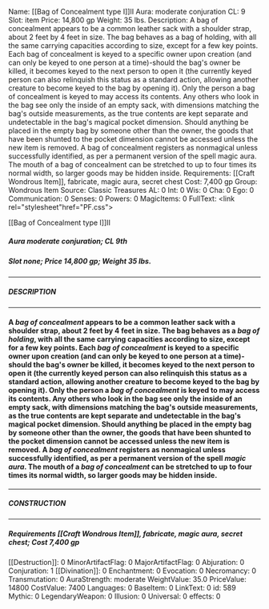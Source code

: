 Name: [[Bag of Concealment type I]]II
Aura: moderate conjuration
CL: 9
Slot: item
Price: 14,800 gp
Weight: 35 lbs.
Description: A bag of concealment appears to be a common leather sack with a shoulder strap, about 2 feet by 4 feet in size. The bag behaves as a bag of holding, with all the same carrying capacities according to size, except for a few key points. Each bag of concealment is keyed to a specific owner upon creation (and can only be keyed to one person at a time)-should the bag's owner be killed, it becomes keyed to the next person to open it (the currently keyed person can also relinquish this status as a standard action, allowing another creature to become keyed to the bag by opening it). Only the person a bag of concealment is keyed to may access its contents. Any others who look in the bag see only the inside of an empty sack, with dimensions matching the bag's outside measurements, as the true contents are kept separate and undetectable in the bag's magical pocket dimension. Should anything be placed in the empty bag by someone other than the owner, the goods that have been shunted to the pocket dimension cannot be accessed unless the new item is removed. A bag of concealment registers as nonmagical unless successfully identified, as per a permanent version of the spell magic aura. The mouth of a bag of concealment can be stretched to up to four times its normal width, so larger goods may be hidden inside.
Requirements: [[Craft Wondrous Item]], fabricate, magic aura, secret chest
Cost: 7,400 gp
Group: Wondrous Item
Source: Classic Treasures
AL: 0
Int: 0
Wis: 0
Cha: 0
Ego: 0
Communication: 0
Senses: 0
Powers: 0
MagicItems: 0
FullText: <link rel="stylesheet"href="PF.css"><div class="heading"><p class="alignleft">[[Bag of Concealment type I]]II</p><div style="clear: both;"></div></div><div><h5><b>Aura </b>moderate conjuration; <b>CL </b>9th</h5><h5><b>Slot </b>none; <b>Price </b>14,800 gp; <b>Weight </b>35 lbs.</h5></div><hr/><div><h5><b>DESCRIPTION</b></h5></div><hr/><div><h4><p>A <i>bag of concealment</i> appears to be a common leather sack with a shoulder strap, about 2 feet by 4 feet in size. The bag behaves as a <i>bag of holding</i>, with all the same carrying capacities according to size, except for a few key points. Each <i>bag of concealment</i> is keyed to a specific owner upon creation (and can only be keyed to one person at a time)-should the bag's owner be killed, it becomes keyed to the next person to open it (the currently keyed person can also relinquish this status as a standard action, allowing another creature to become keyed to the bag by opening it). Only the person a <i>bag of concealment</i> is keyed to may access its contents. Any others who look in the bag see only the inside of an empty sack, with dimensions matching the bag's outside measurements, as the true contents are kept separate and undetectable in the bag's magical pocket dimension. Should anything be placed in the empty bag by someone other than the owner, the goods that have been shunted to the pocket dimension cannot be accessed unless the new item is removed. A <i>bag of concealment</i> registers as nonmagical unless successfully identified, as per a permanent version of the spell <i>magic aura</i>. The mouth of a <i>bag of concealment</i> can be stretched to up to four times its normal width, so larger goods may be hidden inside.</p></h4></div><hr/><div><h5><b>CONSTRUCTION</b></h5></div><hr/><div><h5><b>Requirements </b>[[Craft Wondrous Item]], <i>fabricate</i>, <i>magic aura</i>, <i>secret chest</i>; <b>Cost </b>7,400 gp</h5></div>
[[Destruction]]: 0
MinorArtifactFlag: 0
MajorArtifactFlag: 0
Abjuration: 0
Conjuration: 1
[[Divination]]: 0
Enchantment: 0
Evocation: 0
Necromancy: 0
Transmutation: 0
AuraStrength: moderate
WeightValue: 35.0
PriceValue: 14800
CostValue: 7400
Languages: 0
BaseItem: 0
LinkText: 0
id: 589
Mythic: 0
LegendaryWeapon: 0
Illusion: 0
Universal: 0
effects: 0

